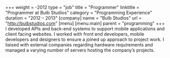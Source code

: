 +++
weight = -2012
type = "job"
title = "Programmer"
linktitle = "Programmer at Bulb Studios"
category = "Programming Experience"
duration = "2012 &ndash; 2013"
[company]
  name = "Bulb Studios"
  url = "http://bulbstudios.com"
[menu]
  [menu.main]
    parent = "programming"
+++
I developed APIs and back-end systems to support mobile applications and client facing websites. I worked with front end developers, mobile developers and designers to ensure a joined up approach to project work. I liaised with external companies regarding hardware requirements and managed a varying number of servers hosting the company’s projects.
